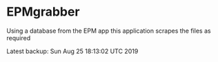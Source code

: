 # EPMgrabber
Using a database from the EPM app this application scrapes the files as required


Latest backup: Sun Aug 25 18:13:02 UTC 2019
